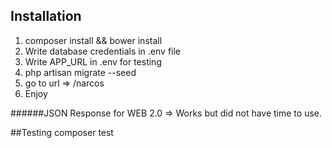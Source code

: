 ## Installation 

1. composer install && bower install 
2. Write database credentials in .env file
3. Write APP_URL in .env for testing
3. php artisan migrate --seed 
4. go to url => /narcos
5. Enjoy  

######JSON Response for WEB 2.0 => Works but did not have time to use.

##Testing 
composer test
